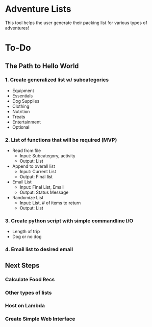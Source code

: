 # Adventure Lists

This tool helps the user generate their packing list for various types of adventures!

# To-Do

## The Path to Hello World

### 1. Create generalized list w/ subcategories
  - Equipment
  - Essentials
  - Dog Supplies
  - Clothing
  - Nutrition
  - Treats
  - Entertainment
  - Optional

### 2. List of functions that will be required (MVP)
  - Read from file
    - Input: Subcategory, activity
    - Output: List
  - Append to overall list
    - Input: Current List
    - Output: Final list
  - Email List
    - Input: Final List, Email
    - Output: Status Message
  - Randomize List
    - Input: List, # of items to return
    - Output: List 

### 3. Create python script with simple commandline I/O
  - Length of trip
  - Dog or no dog

### 4. Email list to desired email

## Next Steps

### Calculate Food Recs

### Other types of lists

### Host on Lambda

### Create Simple Web Interface

### 
